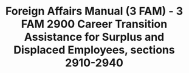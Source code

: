 ---
layout: wrapper_text
category: datasets

# Basic
identifier: "100,736"
title: "Foreign Affairs Manual (3 FAM) - 3 FAM 2900 Career Transition Assistance for Surplus and Displaced Employees, sections 2910-2940"
describedBy: "http://www.state.gov/m/a/dir/regs/fam/03fam/2900/index.htm"
description: "The Foreign Service Act of 1980 mandated a comprehensive revision to the operation of the Department of State and the personnel assigned to the US Foreign Service. As the statutory authority, the Foreign Affairs Manual (FAM), details the Department of State's regulations and policies on its structure and operations. Currently, there are over 25,000 pages of policies and procedures published in 16 volumes of the FAM and 38 corresponding sections of the Foreign Affairs Handbook (FAH). The FAM and FAH are revised accordingly as changes in the organization occur. 3 FAM 2900 contains documentation of the following administrative components: - 2910 Career Transition Assistance-General Provisions - 2920 Career Transition Assistance - 2930 Special Selection Priority for the Department's Local Surplus or Displaced Employees - 2940 Reemployment Priority List (RPL)"
programCode:
  - "014:003"
bureauCode:
  - "014:00"

# Dates
modified: "2009-12-07"

# POC
poc:
  type: "vcard:Contact"
  fn: "Kottmyer, Alice"
  hasEmail: "mailto:KottmyerAM@state.gov"

# Publisher
publisher:
  type: "org:Organization"
  name: "U.S. Department of State"

# Spatiotemporal
spatial: "World"
temporal: "1980-01-01T00:00:01Z/2011-12-31T23:59:59Z"

# Distribution
distribution:
  - type: "dcat:Distribution"
    downloadURL: "http://www.state.gov/m/a/dir/regs/fam/03fam/2900/index.htm"
    mediaType: "text/html"
  - type: "dcat:Distribution"
    accessURL: "http://www.state.gov/m/a/dir/regs/fam/03fam/2900/index.htm"
    format: "html"

# Keywords
keyword:
  - "-"
---
